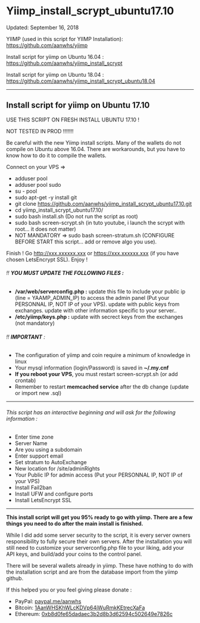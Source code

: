 # Yiimp_install_scrypt_ubuntu17.10
Updated: September 16, 2018



YIIMP (used in this script for YIIMP Installation): https://github.com/aanwhs/yiimp

Install script for yiimp on Ubuntu 16.04 : https://github.com/aanwhs/yiimp_install_scrypt

Install script for yiimp on Ubuntu 18.04 : https://github.com/aanwhs/yiimp_install_scrypt_ubuntu18.04


***********************************

## Install script for yiimp on Ubuntu 17.10

USE THIS SCRIPT ON FRESH INSTALL UBUNTU 17.10 !

NOT TESTED IN PROD !!!!!!!

Be careful with the new Yiimp install scripts. Many of the wallets do not compile on Ubuntu above 16.04. There are workarounds, but you have to know how to do it to compile the wallets.

Connect on your VPS =>
- adduser pool
- adduser pool sudo
- su - pool
- sudo apt-get -y install git
- git clone https://github.com/aanwhs/yiimp_install_scrypt_ubuntu17.10.git
- cd yiimp_install_scrypt_ubuntu17.10/
- sudo bash install.sh (Do not run the script as root)
- sudo bash screen-scrypt.sh (in tuto youtube, i launch the scrypt with root... it does not matter)
- NOT MANDATORY => sudo bash screen-stratum.sh (CONFIGURE BEFORE START this script... add or remove algo you use).

Finish !
Go http://xxx.xxxxxx.xxx or https://xxx.xxxxxx.xxx (if you have chosen LetsEncrypt SSL). Enjoy !

###### :bangbang: **YOU MUST UPDATE THE FOLLOWING FILES :**
- **/var/web/serverconfig.php :** update this file to include your public ip (line = YAAMP_ADMIN_IP) to access the admin panel (Put your PERSONNAL IP, NOT IP of your VPS). update with public keys from exchanges. update with other information specific to your server..
- **/etc/yiimp/keys.php :** update with secrect keys from the exchanges (not mandatory)


###### :bangbang: **IMPORTANT** : 

- The configuration of yiimp and coin require a minimum of knowledge in linux
- Your mysql information (login/Password) is saved in **~/.my.cnf**
- **If you reboot your VPS**, you must restart screen-scrypt.sh (or add crontab)
- Remember to restart **memcached service** after the db change (update or import new .sql)

***********************************

###### This script has an interactive beginning and will ask for the following information :

- Enter time zone
- Server Name 
- Are you using a subdomain
- Enter support email
- Set stratum to AutoExchange
- New location for /site/adminRights
- Your Public IP for admin access (Put your PERSONNAL IP, NOT IP of your VPS)
- Install Fail2ban
- Install UFW and configure ports
- Install LetsEncrypt SSL

***********************************

**This install script will get you 95% ready to go with yiimp. There are a few things you need to do after the main install is finished.**

While I did add some server security to the script, it is every server owners responsibility to fully secure their own servers. After the installation you will still need to customize your serverconfig.php file to your liking, add your API keys, and build/add your coins to the control panel. 

There will be several wallets already in yiimp. These have nothing to do with the installation script and are from the database import from the yiimp github. 

If this helped you or you feel giving please donate : 
- PayPal: [paypal.me/aanwhs](https://www.paypal.me/aanwhs)
- Bitcoin: [1AanWHSKhWLcKDVp64jWuRmkKEtrecXaFa](https://www.blockchain.com/btc/address/1AanWHSKhWLcKDVp64jWuRmkKEtrecXaFa)
- Ethereum: [0xb8d0fe65dadaec3b2d8b3d62594c502649e7826c](https://etherscan.io/address/0xb8d0fe65dadaec3b2d8b3d62594c502649e7826c)
